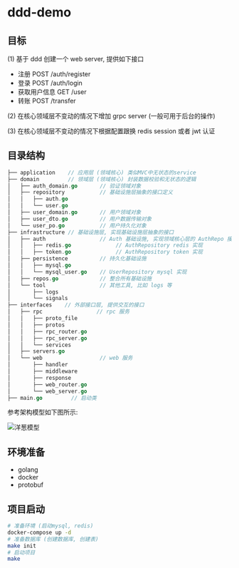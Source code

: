 # ddd-demo

## 目标

(1) 基于 ddd 创建一个 web server, 提供如下接口

* 注册 POST /auth/register
* 登录 POST /auth/login
* 获取用户信息 GET /user
* 转账 POST /transfer

(2) 在核心领域层不变动的情况下增加 grpc server (一般可用于后台的操作)

(3) 在核心领域层不变动的情况下根据配置跟换 redis session 或者 jwt 认证

## 目录结构

```go
├── application    // 应用层 (领域核心) 类似MVC中无状态的service
├── domain         // 领域层 (领域核心) 封装数据校验和无状态的逻辑
│   ├── auth_domain.go       // 验证领域对象
│   ├── repository           // 基础设施层抽象的接口定义
│   │   ├── auth.go
│   │   └── user.go
│   ├── user_domain.go       // 用户领域对象
│   ├── user_dto.go          // 用户数据传输对象
│   └── user_po.go           // 用户持久化对象
├── infrastructure // 基础设施层, 实现基础设施层抽象的接口
│   ├── auth                 // Auth 基础设施, 实现领域核心层的 AuthRepo 接口
│   │   ├── redis.go              // AuthRepository redis 实现
│   │   ├── token.go              // AuthRepository token 实现
│   ├── persistence          // 持久化基础设施
│   │   ├── mysql.go         
│   │   └── mysql_user.go    // UserRepository mysql 实现
│   ├── repos.go             // 整合所有基础设施
│   └── tool                 // 其他工具, 比如 logs 等
│       ├── logs
│       └── signals
├── interfaces    // 外部接口层, 提供交互的接口
│   ├── rpc                 // rpc 服务   
│   │   ├── proto_file
│   │   ├── protos
│   │   ├── rpc_router.go
│   │   ├── rpc_server.go
│   │   └── services
│   ├── servers.go
│   └── web                  // web 服务
│       ├── handler
│       ├── middleware
│       ├── response
│       ├── web_router.go
│       └── web_server.go
├── main.go         // 启动类
```

参考架构模型如下图所示:

![洋葱模型](https://markdown-1304103443.cos.ap-guangzhou.myqcloud.com/2022-02-0420221111220700.png)

## 环境准备

* golang
* docker
* protobuf

## 项目启动

```bash
# 准备环境 (启动mysql, redis)
docker-compose up -d
# 准备数据库 (创建数据库, 创建表)
make init
# 启动项目
make
```
